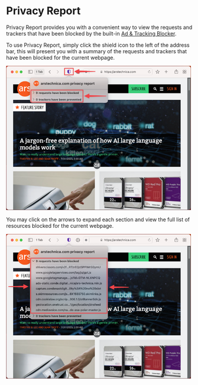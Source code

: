 # Privacy Report

Privacy Report provides you with a convenient way to view the requests and trackers that have been blocked by the built-in [Ad & Tracking Blocker](../privacy-and-security/ad-tracking-blocking.md).

To use Privacy Report, simply click the shield icon to the left of the address bar, this will present you with a summary of  the requests and trackers that have been blocked for the current webpage.

<img src="./media/macos_privacy_report_summary.png" width="500" alt="Privacy Report Summary"><br />

You may click on the arrows to expand each section and view the full list of resources blocked for the current webpage.

<img src="./media/macos_privacy_report_details.png" width="500" alt="Privacy Report Details"><br />
